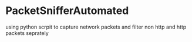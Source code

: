 # PacketSnifferAutomated
using python scrpit to capture network packets and filter non http and http packets seprately
